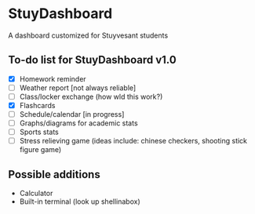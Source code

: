 # StuyDashboard
A dashboard customized for Stuyvesant students
  
## To-do list for StuyDashboard v1.0
- [X] Homework reminder
- [ ] Weather report [not always reliable]
- [ ] Class/locker exchange (how wld this work?)
- [X] Flashcards
- [ ] Schedule/calendar [in progress]
- [ ] Graphs/diagrams for academic stats
- [ ] Sports stats
- [ ] Stress relieving game (ideas include: chinese checkers, shooting stick figure game)

## Possible additions
* Calculator
* Built-in terminal (look up shellinabox)
